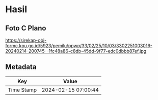 # Hasil

## Foto C Plano

https://sirekap-obj-formc.kpu.go.id/5923/pemilu/ppwp/33/02/25/10/03/3302251003016-20240214-200745--1fc48a86-c8db-45dd-9f77-edc0dbbb87ef.jpg


## Metadata

| Key        | Value               |
| ---------- | ------------------- |
| Time Stamp | 2024-02-15 07:00:44 |



